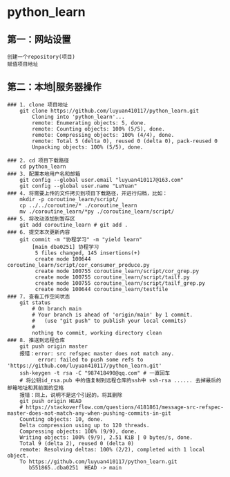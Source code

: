 # python_learn
## 第一：网站设置
	创建一个repository(项目)
	赋值项目地址
## 第二：本地|服务器操作
	### 1. clone 项目地址
		git clone https://github.com/luyuan410117/python_learn.git
			Cloning into 'python_learn'...
			remote: Enumerating objects: 5, done.
			remote: Counting objects: 100% (5/5), done.
			remote: Compressing objects: 100% (4/4), done.
			remote: Total 5 (delta 0), reused 0 (delta 0), pack-reused 0
			Unpacking objects: 100% (5/5), done.

	### 2. cd 项目下载路径
		cd python_learn
	### 3. 配置本地用户名和邮箱
		git config --global user.email "luyuan410117@163.com"
		git config --global user.name "LuYuan"
	### 4. 将需要上传的文件拷贝到项目下载路径，并进行归档，比如：
		mkdir -p coroutine_learn/script/
		cp ../../coroutine/* ./coroutine_learn
		mv ./coroutine_learn/*py ./coroutine_learn/script/
	### 5. 将改动添加到暂存区
		git add coroutine_learn # git add .
	### 6. 提交本次更新内容
		git commit -m "协程学习" -m "yield learn"
			[main dba0251] 协程学习
			 5 files changed, 145 insertions(+)
			 create mode 100644 coroutine_learn/script/cor_consumer_produce.py
			 create mode 100755 coroutine_learn/script/cor_grep.py
			 create mode 100755 coroutine_learn/script/tailf.py
			 create mode 100755 coroutine_learn/script/tailf_grep.py
			 create mode 100644 coroutine_learn/testfile
	### 7. 查看工作空间状态
		git status
			# On branch main
			# Your branch is ahead of 'origin/main' by 1 commit.
			#   (use "git push" to publish your local commits)
			#
			nothing to commit, working directory clean
	### 8. 推送到远程仓库
		git push origin master
		报错：error: src refspec master does not match any.
		      error: failed to push some refs to 'https://github.com/luyuan410117/python_learn.git'
		ssh-keygen -t rsa -C "987418490@qq.com" # 一直回车
		# 将公钥id_rsa.pub 中的值复制到远程仓库的ssh中 ssh-rsa ...... 去掉最后的邮箱地址和其前面的空格
		报错：同上，说明不是这个引起的，将其删除
		git push origin HEAD
		# https://stackoverflow.com/questions/4181861/message-src-refspec-master-does-not-match-any-when-pushing-commits-in-git
		Counting objects: 10, done.
		Delta compression using up to 120 threads.
		Compressing objects: 100% (9/9), done.
		Writing objects: 100% (9/9), 2.51 KiB | 0 bytes/s, done.
		Total 9 (delta 2), reused 0 (delta 0)
		remote: Resolving deltas: 100% (2/2), completed with 1 local object.
		To https://github.com/luyuan410117/python_learn.git
		   b551865..dba0251  HEAD -> main

